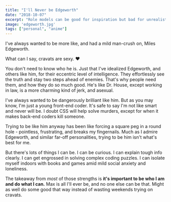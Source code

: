 ```yaml
---
title: "I'll Never be Edgeworth"
date: "2018-10-07"
excerpt: "Role models can be good for inspiration but bad for unrealistic standards."
image: 'edgeworth.jpg'
tags: ["personal", "anime"]
---
```


I've always wanted to be more like, and had a mild man-crush on, Miles Edgeworth.

What can I say, cravats are sexy. ❤️

You don't need to know who he is. Just that I've idealized Edgeworth, and others like him, for their eccentric level of intelligence. They effortlessly see the truth and stay two steps ahead of enemies. That's why people need them, and how they do so much good. He's like Dr. House, except working in law, is a more charming kind of jerk, and asexual.

I've always wanted to be dangerously brilliant like him. But as you may know, I'm just a young front-end coder. It's safe to say I'm not like smart and never will be. I doubt CSS will help solve murders, except for when it makes back-end coders kill someone.

Trying to be like him anyway has been like forcing a square peg in a round hole - pointless, frustrating, and breaks my fingernails. Much as I admire Edgeworth, and similar far-off personalities, trying to be him isn't what's best for me.

But there's lots of things I can be. I can be curious. I can explain tough info clearly. I can get engrossed in solving complex coding puzzles. I can isolate myself indoors with books and games amid mild social anxiety and loneliness.

The takeaway from _most_ of those strengths is **it's important to be who I am and do what I can.** Max is all I'll ever be, and no one else can be that. Might as well do some good that way instead of wasting weekends trying on cravats.
